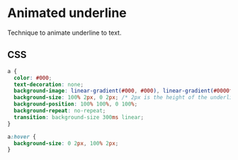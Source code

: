 # Animated underline

Technique to animate underline to text.

## CSS

```css
a {
  color: #000;
  text-decoration: none;
  background-image: linear-gradient(#000, #000), linear-gradient(#0000ff, #0000ff);
  background-size: 100% 2px, 0 2px; /* 2px is the height of the underline */
  background-position: 100% 100%, 0 100%;
  background-repeat: no-repeat;
  transition: background-size 300ms linear;
}

a:hover {
  background-size: 0 2px, 100% 2px;
}
```
